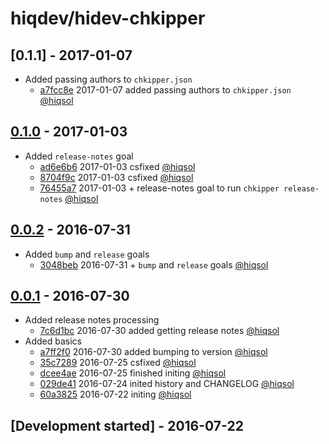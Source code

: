 # hiqdev/hidev-chkipper

## [0.1.1] - 2017-01-07

- Added passing authors to `chkipper.json`
    - [a7fcc8e] 2017-01-07 added passing authors to `chkipper.json` [@hiqsol]

## [0.1.0] - 2017-01-03

- Added `release-notes` goal
    - [ad6e6b6] 2017-01-03 csfixed [@hiqsol]
    - [8704f9c] 2017-01-03 csfixed [@hiqsol]
    - [76455a7] 2017-01-03 + release-notes goal to run `chkipper release-notes` [@hiqsol]

## [0.0.2] - 2016-07-31

- Added `bump` and `release` goals
    - [3048beb] 2016-07-31 + `bump` and `release` goals [@hiqsol]

## [0.0.1] - 2016-07-30

- Added release notes processing
    - [7c6d1bc] 2016-07-30 added getting release notes [@hiqsol]
- Added basics
    - [a7ff2f0] 2016-07-30 added bumping to version [@hiqsol]
    - [35c7289] 2016-07-25 csfixed [@hiqsol]
    - [dcee4ae] 2016-07-25 finished initing [@hiqsol]
    - [029de41] 2016-07-24 inited history and CHANGELOG [@hiqsol]
    - [60a3825] 2016-07-22 initing [@hiqsol]

## [Development started] - 2016-07-22

[@SilverFire]: https://github.com/SilverFire
[silverfire@hiqdev.com]: https://github.com/SilverFire
[@tafid]: https://github.com/tafid
[tafid@hiqdev.com]: https://github.com/tafid
[@BladeRoot]: https://github.com/BladeRoot
[bladeroot@hiqdev.com]: https://github.com/BladeRoot
[@hiqsol]: https://github.com/hiqsol
[sol@hiqdev.com]: https://github.com/hiqsol
[60a3825]: https://github.com/hiqdev/hidev-chkipper/commit/60a3825
[029de41]: https://github.com/hiqdev/hidev-chkipper/commit/029de41
[35c7289]: https://github.com/hiqdev/hidev-chkipper/commit/35c7289
[dcee4ae]: https://github.com/hiqdev/hidev-chkipper/commit/dcee4ae
[a7ff2f0]: https://github.com/hiqdev/hidev-chkipper/commit/a7ff2f0
[7c6d1bc]: https://github.com/hiqdev/hidev-chkipper/commit/7c6d1bc
[3048beb]: https://github.com/hiqdev/hidev-chkipper/commit/3048beb
[ad6e6b6]: https://github.com/hiqdev/hidev-chkipper/commit/ad6e6b6
[8704f9c]: https://github.com/hiqdev/hidev-chkipper/commit/8704f9c
[76455a7]: https://github.com/hiqdev/hidev-chkipper/commit/76455a7
[Under development]: https://github.com/hiqdev/hidev-chkipper/compare/0.1.0...HEAD
[0.0.2]: https://github.com/hiqdev/hidev-chkipper/compare/0.0.1...0.0.2
[0.0.1]: https://github.com/hiqdev/hidev-chkipper/releases/tag/0.0.1
[0.1.0]: https://github.com/hiqdev/hidev-chkipper/compare/0.0.2...0.1.0
[a7fcc8e]: https://github.com/hiqdev/hidev-chkipper/commit/a7fcc8e
